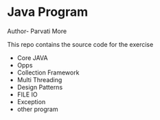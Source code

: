 # Java Program

 Author- Parvati More

 This repo contains the source code for the exercise
 - Core JAVA
 - Opps
 - Collection Framework
 - Multi Threading
 - Design Patterns
 - FILE IO
 - Exception
 - other program